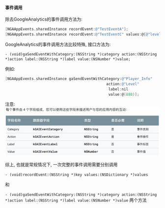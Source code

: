 #### 事件调用

除去GoogleAnalytics的事件调用方法为:

```Objective-C
[NGAAppEvents.sharedInstance recordEvent:@"TestEventA"];
[NGAAppEvents.sharedInstance recordEvent:@"TestEventC" values:@{@"level" : @"10"}];
```

GoogleAnalytics的事件调用方法比较特殊, 接口方法为:

```
- (void)gaSendEventWithCategory:(NSString *)category action:(NSString *)action label:(NSString *)label value:(NSNumber *)value;
```

例如:

```Objective-C
[NGAAppEvents.sharedInstance gaSendEventWithCategory:@"Player_Info"
                                              action:@"Level"
                                               label:nil
                                               value:@(888)];
```

注意:![](/.gitbook/assets/图片2.png)

综上, 也就是常规情况下, 一次完整的事件调用需要分别调用

`- (void)recordEvent:(NSString *)key values:(NSDictionary *)values`

和

`- (void)gaSendEventWithCategory:(NSString *)category action:(NSString *)action label:(NSString *)label value:(NSNumber *)value` 两个方法

